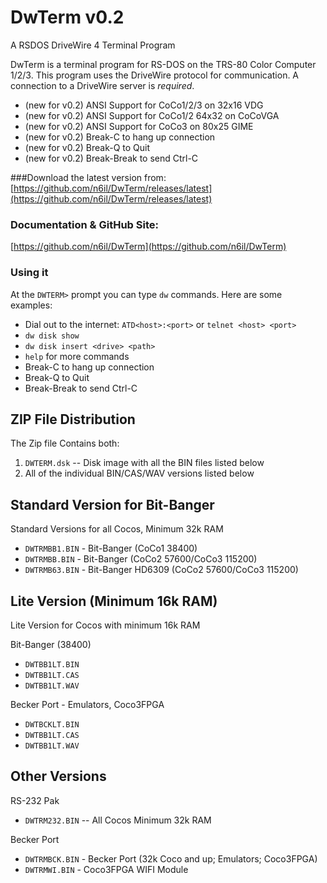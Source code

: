 # DwTerm v0.2
A RSDOS DriveWire 4 Terminal Program

DwTerm is a terminal program for RS-DOS on the TRS-80 Color Computer 1/2/3.  This program uses the DriveWire protocol for communication.  A connection to a DriveWire server is _required_.

* (new for v0.2) ANSI Support for CoCo1/2/3 on 32x16 VDG
* (new for v0.2) ANSI Support for CoCo1/2 64x32 on CoCoVGA
* (new for v0.2) ANSI Support for CoCo3 on 80x25 GIME
* (new for v0.2) Break-C to hang up connection
* (new for v0.2) Break-Q to Quit
* (new for v0.2) Break-Break to send Ctrl-C

###Download the latest version from:
[https://github.com/n6il/DwTerm/releases/latest](https://github.com/n6il/DwTerm/releases/latest)

### Documentation & GitHub Site:
[https://github.com/n6il/DwTerm](https://github.com/n6il/DwTerm)

### Using it
At the `DWTERM>` prompt you can type `dw` commands.  Here are some examples:

* Dial out to the internet: `ATD<host>:<port>` or `telnet <host> <port>`
* `dw disk show`
* `dw disk insert <drive> <path>`
* `help` for more commands
* Break-C to hang up connection
* Break-Q to Quit
* Break-Break to send Ctrl-C


## ZIP File Distribution ##
The Zip file Contains both:

1. `DWTERM.dsk` -- Disk image with all the BIN files listed below
2. All of the individual BIN/CAS/WAV versions listed below

## Standard Version for Bit-Banger ##

Standard Versions for all Cocos, Minimum 32k RAM

* `DWTRMBB1.BIN` - Bit-Banger  (CoCo1 38400)
* `DWTRMBB.BIN` - Bit-Banger  (CoCo2 57600/CoCo3 115200)
* `DWTRMB63.BIN` - Bit-Banger HD6309 (CoCo2 57600/CoCo3 115200)

## Lite Version (Minimum 16k RAM)

Lite Version for Cocos with minimum 16k RAM

Bit-Banger (38400)

* `DWTBB1LT.BIN`
* `DWTBB1LT.CAS`
* `DWTBB1LT.WAV`

Becker Port - Emulators, Coco3FPGA

* `DWTBCKLT.BIN`
* `DWTBB1LT.CAS`
* `DWTBB1LT.WAV`

## Other Versions ##
RS-232 Pak

* `DWTRM232.BIN` -- All Cocos Minimum 32k RAM

Becker Port

* `DWTRMBCK.BIN` - Becker Port (32k Coco and up; Emulators; Coco3FPGA)
* `DWTRMWI.BIN` - Coco3FPGA WIFI Module

